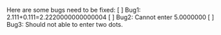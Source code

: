 Here are some bugs need to be fixed:
[ ] Bug1: 2.111+0.111=2.2220000000000004
[ ] Bug2: Cannot enter 5.0000000
[ ] Bug3: Should not able to enter two dots.

